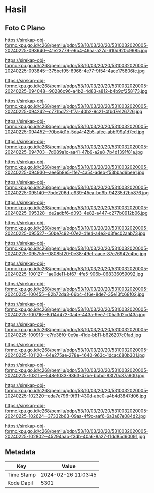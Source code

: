 # Hasil

## Foto C Plano

https://sirekap-obj-formc.kpu.go.id/c268/pemilu/pdpr/53/10/03/20/20/5310032020005-20240225-093640--41e23779-e6b4-49aa-a27d-610d920c9985.jpg

https://sirekap-obj-formc.kpu.go.id/c268/pemilu/pdpr/53/10/03/20/20/5310032020005-20240225-093845--375bcf95-6966-4e77-9f54-4ace175806fc.jpg

https://sirekap-obj-formc.kpu.go.id/c268/pemilu/pdpr/53/10/03/20/20/5310032020005-20240225-094048--90286c96-a4b2-4d83-a812-b4b9cf258173.jpg

https://sirekap-obj-formc.kpu.go.id/c268/pemilu/pdpr/53/10/03/20/20/5310032020005-20240225-094242--c771bd72-ff7a-40b2-9c21-4fbd7e126726.jpg

https://sirekap-obj-formc.kpu.go.id/c268/pemilu/pdpr/53/10/03/20/20/5310032020005-20240225-094452--70be4d1b-5da4-42b5-afec-abbf99a1d7cd.jpg

https://sirekap-obj-formc.kpu.go.id/c268/pemilu/pdpr/53/10/03/20/20/5310032020005-20240225-094703--7d089a1c-aa41-47b9-a2e8-7b4d1391f81a.jpg

https://sirekap-obj-formc.kpu.go.id/c268/pemilu/pdpr/53/10/03/20/20/5310032020005-20240225-094930--aee5b8e5-1fe7-4a54-adeb-f53bbad6bee1.jpg

https://sirekap-obj-formc.kpu.go.id/c268/pemilu/pdpr/53/10/03/20/20/5310032020005-20240225-095140--7bde206d-c939-45ea-bd9b-94235d2bb876.jpg

https://sirekap-obj-formc.kpu.go.id/c268/pemilu/pdpr/53/10/03/20/20/5310032020005-20240225-095328--de2adbf6-d093-4e82-a447-c277b0912b06.jpg

https://sirekap-obj-formc.kpu.go.id/c268/pemilu/pdpr/53/10/03/20/20/5310032020005-20240225-095527--50be7c92-07e2-41e4-a4e3-d3fec02aab73.jpg

https://sirekap-obj-formc.kpu.go.id/c268/pemilu/pdpr/53/10/03/20/20/5310032020005-20240225-095755--08085f20-0e38-49ef-aace-87e76942e4bc.jpg

https://sirekap-obj-formc.kpu.go.id/c268/pemilu/pdpr/53/10/03/20/20/5310032020005-20240225-100127--1ae0de11-bf67-4fe5-906b-068336059092.jpg

https://sirekap-obj-formc.kpu.go.id/c268/pemilu/pdpr/53/10/03/20/20/5310032020005-20240225-100455--82b72da3-66b4-4f6e-8de7-35e13fc68f02.jpg

https://sirekap-obj-formc.kpu.go.id/c268/pemilu/pdpr/53/10/03/20/20/5310032020005-20240225-100716--8d14d472-0a4e-443a-9ee7-f05a3d2cd43a.jpg

https://sirekap-obj-formc.kpu.go.id/c268/pemilu/pdpr/53/10/03/20/20/5310032020005-20240225-100913--c7fe38f0-0e9a-41de-bb11-b626207c0fad.jpg

https://sirekap-obj-formc.kpu.go.id/c268/pemilu/pdpr/53/10/03/20/20/5310032020005-20240225-101120--64e275ae-278e-4640-963c-1dcac680b301.jpg

https://sirekap-obj-formc.kpu.go.id/c268/pemilu/pdpr/53/10/03/20/20/5310032020005-20240225-103115--548ef033-9363-47be-bbbd-83f70c87a900.jpg

https://sirekap-obj-formc.kpu.go.id/c268/pemilu/pdpr/53/10/03/20/20/5310032020005-20240225-102320--eda7e796-9f91-430d-abc0-a4b4d3847d06.jpg

https://sirekap-obj-formc.kpu.go.id/c268/pemilu/pdpr/53/10/03/20/20/5310032020005-20240225-102624--37332b63-09aa-4f9c-aaf6-6a3a67e084d2.jpg

https://sirekap-obj-formc.kpu.go.id/c268/pemilu/pdpr/53/10/03/20/20/5310032020005-20240225-102802--45294aab-f3db-40a6-8a27-f1dd85d60091.jpg


## Metadata

| Key        | Value               |
| ---------- | ------------------- |
| Time Stamp | 2024-02-26 11:03:45 |
| Kode Dapil | 5301                |



